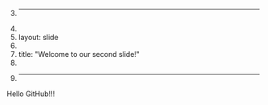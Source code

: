 3.	---
4.	
5.	layout: slide
6.	
7.	title: "Welcome to our second slide!"
8.	
9.	---

Hello GitHub!!!
